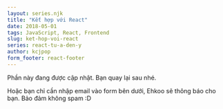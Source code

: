 ```yaml
---
layout: series.njk
title: "Kết hợp với React"
date: 2018-05-01
tags: JavaScript, React, Frontend
slug: ket-hop-voi-react
series: react-tu-a-den-y
author: kcjpop
form_footer: react-footer
---
```

Phần này đang được cập nhật. Bạn quay lại sau nhé.

Hoặc bạn chỉ cần nhập email vào form bên dưới, Ehkoo sẽ thông báo cho bạn. Bảo đảm không spam :D
